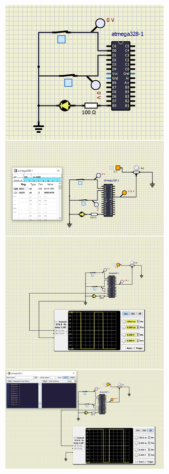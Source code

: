 ![LED ON](https://github.com/nikhilsai992/EmbeddedC/blob/5f16228ef20f4c354372532b5ee4b5701e387c44/simulation/SeatedHeaterOn.PNG)
![ADC Conversion](https://github.com/nikhilsai992/EmbeddedC/blob/0e56bf5605cec12f74b6b89ea55c68632b69d08a/simulation/Activity2.PNG)
![PWM Waveform](https://github.com/nikhilsai992/EmbeddedC/blob/0e56bf5605cec12f74b6b89ea55c68632b69d08a/simulation/Activity3.PNG)
![Serial Monitor Values](https://github.com/nikhilsai992/EmbeddedC/blob/06ee403f7e66d687d225c8e6f7d7438a888cf33b/simulation/Activity4.PNG)
